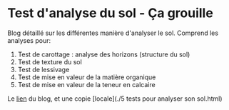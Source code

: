 # Test d'analyse du sol - Ça grouille

Blog détaillé sur les différentes manière d'analyser le sol. Comprend
les analyses pour:

1. Test de carottage : analyse des horizons (structure du sol)
2. Test de texture du sol
3. Test de lessivage 
4. Test de mise en valeur de la matière organique
5. Test de mise en valeur de la teneur en calcaire

Le [lien](https://www.cagrouille.com/post/2018/03/04/4-tests-pour-analyser-son-sol) du blog, et une copie [locale](./5 tests pour analyser son sol.html)

